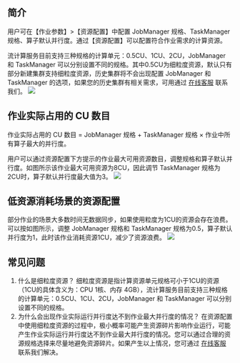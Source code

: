 ## 简介
用户可在【作业参数】>【资源配置】中配置 JobManager 规格、TaskManager 规格、算子默认并行度。通过【资源配置】可以配置符合作业需求的计算资源。

流计算服务目前支持三种规格的计算单元：0.5CU、1CU、2CU，JobManager 和 TaskManager 可以分别设置不同的规格。其中0.5CU为细粒度资源，默认只有部分新建集群支持细粒度资源，历史集群将不会出现配置 JobManager 和 TaskManager 的选项，如果您的历史集群有相关需求，可用通过 [在线客服](https://cloud.tencent.com/act/event/Online_service?from=doc_849) 联系我们。
![](https://main.qcloudimg.com/raw/fef7707f50b79f67e9ee84a026231922.png)

## 作业实际占用的 CU 数目

作业实际占用的 CU 数目 = JobManager 规格 + TaskManager 规格 × 作业中所有算子最大的并行度。

用户可以通过资源配置下方提示的作业最大可用资源数目，调整规格和算子默认并行度。如图所示该作业最大可用资源为8CU，因此调节 TaskManager 规格为2CU时，算子默认并行度最大值为3。
![](https://main.qcloudimg.com/raw/a9ff28b0048f5741c319e1125ca2f41d.png)

## 低资源消耗场景的资源配置
部分作业的场景大多数时间无数据同步，如果使用粒度为1CU的资源会存在浪费。可以按如图所示，调整 JobManager 规格和 TaskManager 规格为0.5，算子默认并行度为1，此时该作业消耗资源1CU，减少了资源浪费。
![](https://main.qcloudimg.com/raw/64d62a8bec9c4c830c97c13617e43490.png)

## 常见问题
1. 什么是细粒度资源？
细粒度资源是指计算资源单元规格可小于1CU的资源（1CU的具体含义为：CPU 1核、内存 4GB），流计算服务目前支持三种规格的计算单元：0.5CU、1CU、2CU，JobManager 和 TaskManager 可以分别设置不同的规格。
2. 为什么会出现作业实际运行并行度达不到作业最大并行度的情况？
在资源配置中使用细粒度资源的过程中，极小概率可能产生资源碎片影响作业运行，可能产生作业实际运行并行度达不到作业最大并行度的情况。您可以通过合理的资源规格选择来尽量地避免资源碎片。如果产生以上情况，您可通过 [在线客服](https://cloud.tencent.com/act/event/Online_service?from=doc_849) 联系我们解决。
